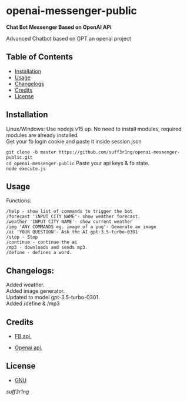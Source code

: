 # openai-messenger-public

<b>Chat Bot Messenger Based on OpenAI APi</b>

Advanced Chatbot based on GPT an openai project

## Table of Contents

- [Installation](#installation)
- [Usage](#usage)
- [Changelogs](#changelogs)
- [Credits](#credits)
- [License](#license)

## Installation

Linux/Windows: Use nodejs v15 up.
No need to install modules, required modules are already installed.
<br>
Get your fb login cookie and paste it inside session.json

`git clone -b master https://github.com/suff3r1ng/openai-messenger-public.git`
<br>
`cd openai-messenger-public`
Paste your api keys & fb state.
<br>
`node execute.js`
<br>

## Usage

Functions:<br>

`/help - show list of commands to trigger the bot`<br>
`/forecast 'iNPUT CITY NAME'- show weather forecast.`<br>
`/weather 'INPUT CITY NAME'- show current weather`<br>
`/img 'ANY COMMANDS eg. image of a pug'- Generate an image`<br>
`/ai 'YOUR QUESTION'- Ask the AI gpt-3.5-turbo-0301  `<br>
`/stop - Stop`<br>
`/continue - continue the ai`<br>
`/mp3 - downloads and sends mp3.`<br>
`/define - defines a word.`<br>
## Changelogs:

Added weather.<br>
Added image generator.<br>
Updated to model gpt-3.5-turbo-0301.<br>
Added /define & /mp3 <br>
## Credits

- [FB api.](https://github.com/Schmavery/facebook-chat-api/)

- [Openai api.](https://openai.com)

## License

- [GNU](https://www.gnu.org/licenses/gpl-3.0.en.html)

_*suff3r1ng*_
